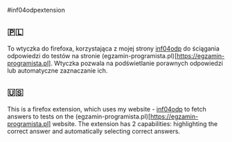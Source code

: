 #inf04odpextension

## 🇵🇱
To wtyczka do firefoxa, korzystająca z mojej strony [inf04odp](https://github.com/filipkober/info04odp) do ściągania odpowiedzi do testów na stronie (egzamin-programista.pl)[https://egzamin-programista.pl]. Wtyczka pozwala na podświetlanie porawnych odpowiedzi lub automatyczne zaznaczanie ich.

## 🇺🇸 
This is a firefox extension, which uses my website - [inf04odp](https://github.com/filipkober/info04odp) to fetch answers to tests on the (egzamin-programista.pl)[https://egzamin-programista.pl] website. The extension has 2 capabilities: highlighting the correct answer and automatically selecting correct answers.

